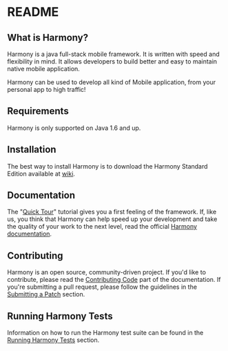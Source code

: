 README
======

What is Harmony?
-----------------

Harmony is a java full-stack mobile framework. It is written with speed and
flexibility in mind. It allows developers to build better and easy to maintain
native mobile application.

Harmony can be used to develop all kind of Mobile application, from your personal app
to high traffic!

Requirements
------------

Harmony is only supported on Java 1.6 and up.

Installation
------------

The best way to install Harmony is to download the Harmony Standard Edition
available at [wiki][1].

Documentation
-------------

The "[Quick Tour][2]" tutorial gives you a first feeling of the framework. If,
like us, you think that Harmony can help speed up your development and take
the quality of your work to the next level, read the official
[Harmony documentation][3].

Contributing
------------

Harmony is an open source, community-driven project. If you'd like to contribute,
please read the [Contributing Code][4] part of the documentation. If you're submitting
a pull request, please follow the guidelines in the [Submitting a Patch][5] section.

Running Harmony Tests
----------------------

Information on how to run the Harmony test suite can be found in the
[Running Harmony Tests][6] section.

[1]: https://support.tactfactory.com/projects/harmony/wiki/En
[2]: https://support.tactfactory.com/projects/harmony/wiki/Getting_Started
[3]: https://support.tactfactory.com/projects/harmony/wiki/En
[4]: https://support.tactfactory.com/projects/harmony/wiki/contributing
[5]: https://support.tactfactory.com/projects/harmony/
[6]: https://support.tactfactory.com/projects/harmony/
